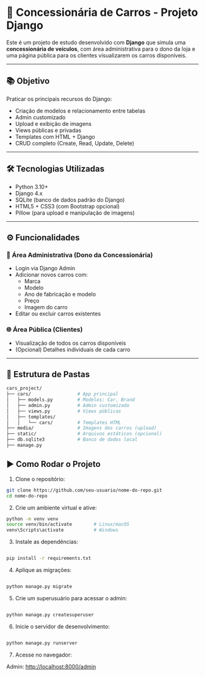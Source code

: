 # 🚗 Concessionária de Carros - Projeto Django

Este é um projeto de estudo desenvolvido com **Django** que simula uma **concessionária de veículos**, com área administrativa para o dono da loja e uma página pública para os clientes visualizarem os carros disponíveis.

---

## 📚 Objetivo

Praticar os principais recursos do Django:

- Criação de modelos e relacionamento entre tabelas
- Admin customizado
- Upload e exibição de imagens
- Views públicas e privadas
- Templates com HTML + Django
- CRUD completo (Create, Read, Update, Delete)

---

## 🛠️ Tecnologias Utilizadas

- Python 3.10+
- Django 4.x
- SQLite (banco de dados padrão do Django)
- HTML5 + CSS3 (com Bootstrap opcional)
- Pillow (para upload e manipulação de imagens)

---

## ⚙️ Funcionalidades

### 👤 Área Administrativa (Dono da Concessionária)

- Login via Django Admin
- Adicionar novos carros com:
  - Marca
  - Modelo
  - Ano de fabricação e modelo
  - Preço
  - Imagem do carro
- Editar ou excluir carros existentes

### 🌐 Área Pública (Clientes)

- Visualização de todos os carros disponíveis
- (Opcional) Detalhes individuais de cada carro

---

## 📂 Estrutura de Pastas

```bash
cars_project/
├── cars/                 # App principal
│   ├── models.py         # Modelos: Car, Brand
│   ├── admin.py          # Admin customizado
│   ├── views.py          # Views públicas
│   ├── templates/
│   │   └── cars/         # Templates HTML
├── media/                # Imagens dos carros (upload)
├── static/               # Arquivos estáticos (opcional)
├── db.sqlite3            # Banco de dados local
├── manage.py
```

## ▶️ Como Rodar o Projeto

1. Clone o repositório:

```bash
git clone https://github.com/seu-usuario/nome-do-repo.git
cd nome-do-repo
```

2. Crie um ambiente virtual e ative:

```bash
python -m venv venv
source venv/bin/activate        # Linux/macOS
venv\Scripts\activate           # Windows
```

3. Instale as dependências:

```bash

pip install -r requirements.txt
```

4. Aplique as migrações:

```bash

python manage.py migrate
```

5. Crie um superusuário para acessar o admin:

```bash

python manage.py createsuperuser
```

6. Inicie o servidor de desenvolvimento:

```bash

python manage.py runserver
```

7. Acesse no navegador:

Admin: <http://localhost:8000/admin>

